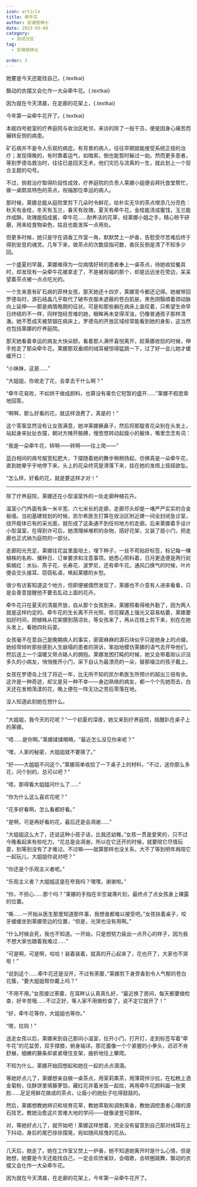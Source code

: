 ```yaml
---
icon: article
title: 牵牛花
author: 安魂夜绅士
date: 2023-05-09
category:
  - 测试分区
tag:
  - 安魂夜绅士

order: 3
---
```


她要是今天还能找自己，{.textkai}

飘动的衣摆又会化作一大朵牵牛花。{.textkai}

因为就在今天清晨，在走廊的花架上，{.textkai}

今年第一朵牵牛花开了。{.textkai}

<!-- more -->

本舰四号舱室的疗养庭院与收治区毗邻，来访的除了一般干员，便是因身心痛苦而辗转反侧的病患。

矿石病并不是令人乐观的病症。有背景的病人，往往早期就能接受系统正规的治疗；发现得晚的，有时靠着运气，如暗索，倒也能暂时躲过一劫。然而更多患者，等到罗德岛救治时，往往已是回天乏术，他们灾厄与流离的一生，就此划上一个契合主题的句号。

不过，倘若治疗取得阶段性成效，疗养庭院的负责人莱娜小姐便会拜托食堂帮忙，做一桌颇具特色的茶点，祝福那位幸运的病人。

那时候，莱娜总能从庭院里剪下几朵时令鲜花，给朴实无华的茶点增添几分亮色：秋天有金桂，冬天有玉兰，春天有玫瑰，夏天有牵牛花。金桂能渍成蜜饯，玉兰能炸成酥，玫瑰能捣成酱，牵牛花……耐养活的花草，经莱娜小姐之手，精心晾干研磨，用来给食物染色，姑且也能发挥一点用处。

但更多时候，她只是守在调香工作室一角，默默焚上一炉香，告慰受尽苦难后终于得到安息的魂灵。几年下来，做茶点的次数屈指可数，香灰反倒是清了不知多少回。

一个盛夏的早晨，莱娜难得为一位病情好转的患者奉上一桌茶点，待她收拾餐具时，却发现有一朵牵牛花被拿走了，不是被祝福的那个，却是远远坐在旁边，呆呆望着茶点被一点点吃光的。

一个生来患有矿石病的菲林女孩，那天她还十四岁，莱娜至今都还记得。她被带回罗德岛时，源石结晶几乎取代了破布衣服未遮蔽的苍白肌肤，黑色阴翳顺着颈动脉向上延伸——那是病情晚期的征状。可是和那些躺在病床上哀叹着，只希望生命早日终结的不一样，同样饱经苦难的她，眼眸再未变得浑浊，仍像普通孩子那样清澈。她不愿成天被禁锢在病床上，罗德岛的开放区域经常能看到她的身影，这当然也包括莱娜的疗养庭院。

那天她看着幸运的病友大快朵颐，看着那人满怀喜悦离开，趁莱娜收拾的时候，伸手抢走了那朵牵牛花。莱娜那双垂顺的绒耳被惊得猛跳一下，过了好一会儿她才缓缓开口：

“小妹妹，这是……”

“大姐姐，你收走了花，会拿去干什么啊？”

“牵牛花易败，不如烘干做成颜料，也算没有辜负它短暂的盛开……”莱娜不假思索地回答。

“啊啊，那么好看的花，就这样浪费了，真是的！”

这个答案显然没有让女孩满意，她冲莱娜撅鼻子，然后将那靛青花朵别在头发上，站起身来扯扯衣摆，朝对方摊开胳膊，慢悠悠转动起瘦小的躯体，嘴里念念有词：

“我是一朵牵牛花，转啊——转啊——往上爬——”

蓝白相间的病号服宽松肥大，下摆随着她的舞步稍稍扬起，仿佛真是一朵牵牛花，直到她晕乎乎地停下来，头上的花朵终究是滑落下来，挂在她的发绺上摇摇欲坠。

“怎么样，好看的花，就是要这样才对！”

---

除了疗养庭院，莱娜还在小型温室外的一处走廊种植花卉。

温室小门外面有条一米半宽、六七米长的走廊，走廊尽头却是一堵严严实实的合金板墙。当初基建规划的时候，凯尔希医生打算在收治区附近建一间全封闭急诊室，绕开舰体已有的采光面，就形成了这条通不到任何地方的走廊。后来莱娜着手设计小型温室，在得到许可后，她清理掉堆积的杂物，搭好花架，又装了扇小门，把走廊也正式纳为庭院的一部分。

走廊阳光充足，莱娜往花盆里面培土，埋下种子，一丝不苟贴好标签，标记每一棵植株的名称、播种日、订单要求和注意事项。她悉心照料着，日月更迭便是两行姹紫嫣红：水仙、燕子花、长寿花、波罗尼，还有牵牛花。通风口换气的时候，叶片便会交头接耳、窃窃私语，唤起莱娜的乡愁。

很少有访客知道这个地方，但即便被偶然发现了，莱娜也不介意有人进来看看，只是会善意提醒他不要去乱动上面的花卉。

牵牛花只在夏天的清晨开放，自从那个女孩到来，莱娜照看得格外勤了，因为两人就是这样约定的。牵牛花的生长离不开光照，但花瓣遇上强光又容易枯萎，莱娜要掐好时间，把植株从花架挪到荫凉处，等女孩来了，再从花枝上剪下来，别在在她头发上，看她四处玩耍。

女孩毫不在意自己是晚期病人的事实，密密麻麻的源石块似乎只是她身上的点缀，她经常倾听那些感到人生崩塌的患者的哭诉，笨拙地模仿莱娜的语气去开导他们，然后送上一个温暖又带点硌人的拥抱。莱娜发困打盹的时候，她又会带着刚认识没多久的小病友，悄悄推开小门，采下自认为最漂亮的一朵，替那啜泣的孩子戴上。

女孩在罗德岛上住了将近一年，比无所不知的凯尔希医生所预计的超出三倍有余。这许是一种奇迹，却又是另一种不幸——身边熟络的病友，都一个个先她而去，白天还在发梢荡漾的花，晚上便在一阵无功之劳后零落在地。

没人知道此刻她在想什么。

---

“大姐姐，我今天的花呢？”一个初夏的深夜，她又来到疗养庭院，摇醒趴在桌子上的莱娜。

“唔……是你啊。”莱娜揉揉眼睛，“最近怎么没见你来呢？”

“嘿，人家的秘密，大姐姐就不要猜了。”

“好——大姐姐不问这个。”莱娜简单收拾了一下桌子上的材料，“不过，送你那么多花，问个别的，总可以吧？”

“唔，那得看大姐姐问什么了……”

“你为什么这么喜欢花呢？”

“花多好看啊，怎么看都好看。”

“是啊，可是再好看的花，最后还是会凋谢……”

“大姐姐这么大了，还说这种小孩子话，比我还幼稚。”女孩一贯是爱笑的，只不过今晚看起来有些吃力，“花总是会凋谢，所以在它还开的时候，就要陪它尽情玩耍，别等到没有了才难过。不过嘛——就算那样也没关系，大不了等到明年再陪它一起玩儿，大姐姐你说对吧？”

“你还是个乐观主义者呢。”

“乐观主义者？大姐姐这是在夸我吗？嘿嘿，谢谢啦。”

“你，不担心……那个吗？”莱娜的手指在半空凝滞片刻，最终点了点女孩身上裸露的位置。

“嘶……一开始从医生那里知道那件事，我想谁都难以接受吧。”女孩扶着桌子，咬牙缓缓坐到莱娜旁边的位置，“但是，光哭也没有用啊。”

“什么时候会死，我也不知道。一开始，只是想努力装出一点开心的样子，因为我不想大家也跟着我难过……”

“可是啊，可是啊，哈哈！装着装着，就真的开心起来了，花也开了，大家也不哭啦！”

“说到这个……牵牛花还是没开，不过有荼蘼，”莱娜剪下身旁香到令人气郁的苍白花簇，“要大姐姐帮你戴上吗？”

“不用不用。”女孩接过荼蘼，在耳畔认认真真扎好，“最近换了房间，每天都要做检查，好辛苦哦……不过正好，等人家不用做检查了，说不定它就开了！”

“好，牵牛花等你，大姐姐也等你。”

“嗯，拉钩！”

送走女孩以后，莱娜来到自己那间小温室，拉开小门，打开灯，走到标签写着“牵牛花”的花盆旁，双手撑膝，俯身端详。那花蕾像一个个紧握的小拳头，迟迟不肯舒展，细嫩的藤条却紧紧缠住支架，曲折地往上攀爬。

不知为什么，莱娜开始回想起和她在一起的点点滴滴。

等她好点儿了，莱娜想亲自做一桌茶点，用茉莉熏茶，用薄荷拌沙拉，在松糕上洒金菊粉，往酥饼里填藤萝馅，藏红花并着米饭一起烩，再用牵牛花颜料画一张笑脸……足足用鲜花做成的茶点，让瘦小的她肚子吃得鼓鼓的。

然后，莱娜想教她辨识和培育花草，教她萃取和调制熏香，教她调控患者心理的源石技艺，教她治愈这片苦难大地的学问——就像波登可那样。

对，等她好点儿了，就开始吧！莱娜这样想着，完全没有留意到自己那对绒耳在上下抖动，身后的尾巴徐徐摆晃，宛如随风摇曳的花丛。

---

几天后，她走了。她在工作室又焚上一炉香，她不知道她离开时是什么心情，但是她想，她要是今天还能找自己，一定会欢欣雀跃，会唱歌，会转圈跳舞，飘动的衣摆又会化作一大朵牵牛花。

因为就在今天清晨，在走廊的花架上，今年第一朵牵牛花开了。<eod />

<ArticleAd />